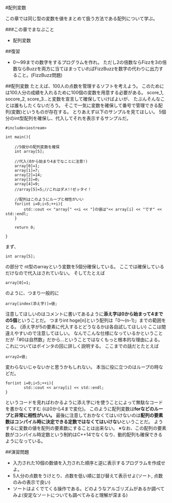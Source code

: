 #配列変数

この章では同じ型の変数を値をまとめて扱う方法である配列について学ぶ。

###この章でまなぶこと

- 配列変数

##復習

- 0〜99までの数字をするプログラムを作れ。 ただし2の倍数ならFizzを3の倍数ならBuzzを両方に当てはまっていればFizzBuzzを数字の代わりに出力すること。(FizzBuzz問題) 


##配列変数
たとえば、100人の点数を管理するソフトを考えよう。
このためには100人分の成績を入れるために100個の変数を用意する必要がある。
score_1, socore_2, score_3...と変数を宣言して確保していけばよいが、
たぶんそんなことは誰もしたくないだろう。
そこで一気に変数を確保して番号で管理できる配列(変数)というものが存在する。
とりあえず以下のサンプルを見てほしい。
5個分のint型配列を確保し、代入してそれを表示するサンプルだ。 

```
#include<iostream>
 
int main(){
     
    //5個分の配列変数を確保
    int array[5];
     
    //代入(0から始まり4までなことに注意!)
    array[0]=1;
    array[1]=7;
    array[2]=14;
    array[3]=0;
    array[4]=9;
    //array[5]=5;//これはダメ!!ゼッタイ！
 
    //配列はこのようにループと相性がいい
    for(int i=0;i<5;++i){
        std::cout << "array[" <<i << "]の値は"<< array[i] << "です" <<  std::endl;
    }
 
    return 0;
 
}
```

まず、

    int array[5];

の部分で
nt型のarrayという変数を5個分確保している。
ここでは確保しているだけなので代入はされていない。
そしてたとえば 

    array[0]=1;

のように、つまり一般的に

    array[index(添え字)]=値;

注意してほしいのはコメントに書いてあるように**添え字は0から始まって4までの5個**ということだ。
つまりint hoge[n]という配列は「0～(n-1)」までの範囲をとる。 (添え字が5の要素に代入するとどうなるかは各自試してほしい)
ここは間違えやすいので注意してほしい。
なんでこんな仕様になっているかということだが「#0は自然数」だから...ということではなくもっと根本的な理由による。
これについてはポインタの回に詳しく説明する。 ここまでの話だとたとえば 

    array2=値;

変わらないじゃないかと思うかもしれない。
本当に役に立つのはループの時などだ。 

    for(int i=0;i<5;++i){
            std::cout << array[i] << std::endl;
    }

というコードを見ればわかるように添え字にiを使うことによって無駄なコードを書かなくてすむ (iは0から4まで変化)。
このように配列変数は**forなどのループと非常に相性がいい。**
最後に注意しておかなくてはいけないのは**配列の要素数はコンパイル時に決定できる定数ではなくてはいけない**ということだ。
ようするに変数の値を配列の要素数にすることは出来ない。 
※なお、この配列の要素数がコンパイル時定数という制約はC++14でなくなり、動的配列も確保できるようになっている。

##演習問題

- 入力された10個の数値を入力された順序と逆に表示するプログラムを作成せよ。
- 5人分の点数をうけとり、点数を低い順に並び替えて表示せよ(ソート, 点数のみの表示で良い)
- ソートはよくでてくる操作である。どのようなアルゴリズムがあるか調べてみよ(安定なソートについても調べてみると理解が深まる)
